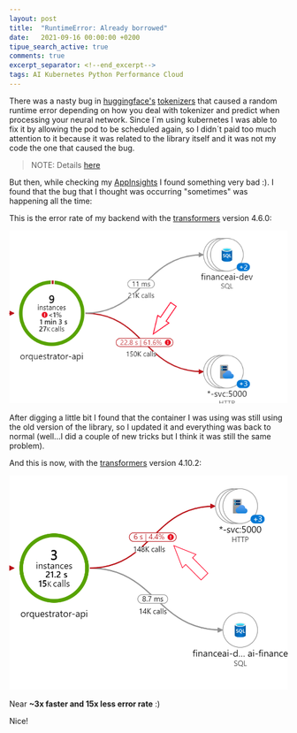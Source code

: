```yaml
---
layout: post
title:  "RuntimeError: Already borrowed"
date:   2021-09-16 00:00:00 +0200
tipue_search_active: true
comments: true
excerpt_separator: <!--end_excerpt-->
tags: AI Kubernetes Python Performance Cloud
---
```


There was a nasty bug in [huggingface's](https://huggingface.co/) [tokenizers](https://github.com/huggingface/tokenizers) that caused a random runtime error depending on how you deal with tokenizer and predict when processing your neural network. Since I´m using kubernetes I was able to fix it by allowing the pod to be scheduled again, so I didn´t paid too much attention to it because it was related to the library itself and it was not my code the one that caused the bug.

>NOTE: Details [here](https://github.com/huggingface/tokenizers/issues/537)

But then, while checking my [AppInsights](https://docs.microsoft.com/en-us/azure/azure-monitor/app/app-insights-overview) I found something very bad :). I found that the bug that I thought was occurring "sometimes" was happening all the time:

This is the error rate of my backend with the [transformers](https://pypi.org/project/transformers/) version 4.6.0:

![x](/img/posts/runtimeerror-already-borrowed/buggy.png)

<!--end_excerpt-->

After digging a little bit I found that the container I was using was still using the old version of the library, so I updated it and everything was back to normal (well...I did a couple of new tricks but I think it was still the same problem).

And this is now, with the [transformers](https://pypi.org/project/transformers/) version 4.10.2:

![x](/img/posts/runtimeerror-already-borrowed/solved.png)

Near **~3x faster and 15x less error rate** :)

Nice!